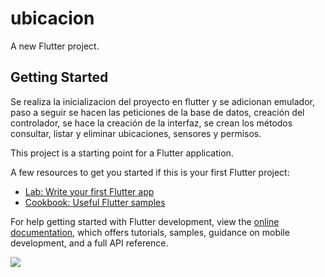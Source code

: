 # ubicacion

A new Flutter project.

## Getting Started

Se realiza la inicializacion del proyecto en flutter y se adicionan emulador, paso a seguir se hacen las peticiones de la base de datos, creación del controlador, se hace la creación de la interfaz, se crean los métodos consultar, listar y eliminar ubicaciones, sensores y permisos.

This project is a starting point for a Flutter application.

A few resources to get you started if this is your first Flutter project:

- [Lab: Write your first Flutter app](https://docs.flutter.dev/get-started/codelab)
- [Cookbook: Useful Flutter samples](https://docs.flutter.dev/cookbook)

For help getting started with Flutter development, view the
[online documentation](https://docs.flutter.dev/), which offers tutorials,
samples, guidance on mobile development, and a full API reference.

![](https://github.com/Paitopao/ubicacion/blob/main/ubicacion%20reto%204.gif)